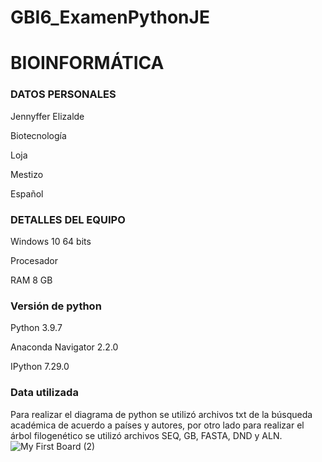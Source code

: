 # GBI6_ExamenPythonJE
# BIOINFORMÁTICA
### DATOS PERSONALES
Jennyffer Elizalde

Biotecnología

Loja

Mestizo

Español

### DETALLES DEL EQUIPO

Windows 10 64 bits

Procesador

RAM 8 GB

### Versión de python

Python 3.9.7 

Anaconda Navigator 2.2.0

IPython 7.29.0

### Data utilizada
Para realizar el diagrama de python se utilizó archivos txt de la búsqueda académica de acuerdo a países y autores, por otro lado para realizar el árbol filogenético se utilizó archivos SEQ, GB, FASTA, DND y ALN. 
![My First Board (2)](https://user-images.githubusercontent.com/105082560/183264022-543cbd65-73de-48f3-a8e1-5c75ae06168f.jpg)
